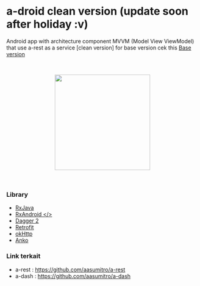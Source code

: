 # a-droid clean version (update soon after holiday :v)
Android app with architecture component MVVM (Model View ViewModel) that use a-rest as a service [clean version] 
for base version cek this <a href="https://github.com/aasumitro/a-droid">Base version</a> 

</br>
<p align="center">
   <img src="https://github.com/aasumitro/a-droid/blob/master/asd2.gif" width="250">
</p>
</br>

### Library

  - <a href="https://github.com/ReactiveX/Rxjava">RxJava</a>
  - <a href="https://github.com/ReactiveX/RxAndroid">RxAndroid </>
  - <a href="https://github.com/google/dagger">Dagger 2</a>
  - <a href="https://github.com/square/retrofit">Retrofit</a>
  - <a href="https://github.com/square/okhttp">okHttp</a>
  - <a href="https://github.com/Kotlin/anko">Anko</a>
  

### Link terkait 
- a-rest : https://github.com/aasumitro/a-rest
- a-dash : https://github.com/aasumitro/a-dash


